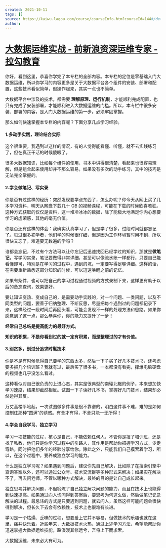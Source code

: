 ```yaml
---
created: 2021-10-11
tags: []
source: https://kaiwu.lagou.com/course/courseInfo.htm?courseId=144#/detail/pc?id=3075
author: 
---
```


# [大数据运维实战 - 前新浪资深运维专家 - 拉勾教育](https://kaiwu.lagou.com/course/courseInfo.htm?courseId=144#/detail/pc?id=3075)


你好，看到这里，恭喜你学完了本专栏的全部内容。本专栏的定位是零基础入门大数据运维，所以你学习的内容更多是关于大数据平台各个组件的安装、部署和配置，这些技术看似简单，但操作起来，其实一点也不简单。

大数据平台中涉及的技术，都需要 **理解原理、运行机制**，才能顺利完成配置，也只有完成了安装部署，才能顺利进入大数据运维的门槛。所以，本专栏中很多安装、部署的内容，是入门大数据运维的第一步，必须牢固掌握。

那么如何快速掌握本专栏的内容呢？下面分享几点学习经验。

#### 1.多动手实践，理论结合实际

这个很重要，我遇到过这样的情况，有的人觉得能看懂、听懂，就不去实践练习了，但在真正干活的时候傻眼了。

很多大数据知识，比如每个组件的使用，书本中讲得很清楚，看起来也很容易理解，但是组合起来使用却并不那么容易，如果没有多次的动手练习，其中的技巧是无法完全掌握的。

#### 2.学会做笔记、写实录

你是否有过这样的经历：突然发现要学点东西了，怎么办呢？你今天从网上买了几本学习资料，明天从网盘下载几十 GB 的视频课程，可能在下载的时候欣喜若狂。这种方式获取的仅仅是资料，这一堆冷冰冰的数据，除了能极大地满足你内心想要学习的虚荣感，其他的毫无价值。

你是否还有这样的体会：我确实认真学习了，但是学了很多，过段时间就都忘记了。见过很多初学者，他们学的时候很仔细，但是因为工作环境暂时用不到，所以很快又忘了，难道要无数遍的学吗？

谁都会忘记，不过有个方法可以让你忘记后迅速找回已经学过的知识，那就是**做笔记**，写学习实录，笔记要做得非常详细，甚至可以像流水账一样都行，只要自己能看懂即可，特别是在学习的过程中，遇到的坑，一定要写得足够详细。这样的话，在需要重新熟悉这部分知识的时候，可以迅速唤醒之前的记忆。

如果有条件，也可以把自己的学习过程通过视频的方式录制下来，这样更有助于以后的备忘查询，效果更好。

要让知识变热、变成自己的，是需要动手实践的，对一个问题、一类问题，以及不同类型的问题，要善于归纳整理、不断反思，尽量把每个遇到过的问题都记录下来，这样经过一段时间后再回头看，可能会发现不一样的处理方法和思路。如果你感觉到了这一点，那么恭喜你，你的能力又提升了一步！

**经常自己总结是提高能力的最好方式。**

**知识的积累，不是你看到过的就一定有积累，而是整理过的才有价值。**

#### 3.别贪多，别过分追求时髦技术

你是不是有时候觉得自己要学的东西太多，然后一下子买了好几本技术书，还考虑要多报几个培训班？我就有过，最后买了很多书，一本都没有看完，撑爆电脑硬盘的视频也几乎没怎么看过。

这种看似对自己很负责的上进心态，其实是很典型的南辕北辙的例子，本来想加快学习速度，结果却截然相反。试图一下子读好几本书，掌握好几门技术，结果却必然适得其反。

万丈高楼平地起，一次试图做多件事是很不靠谱的，明白这件事不难，难的是如何控制住那种“圆满”的诱惑。有舍才有得，不舍只能一无所得！

#### 4.学会自我学习、独立学习

学习一项技能的过程，核心是自己，不能依赖任何人，不管你是报了培训班，还是找了私教，他们只是你学习过程中的引路人，其作用是帮助你把握学习方式，少走弯路，同时把他们多年的经验分享给你。除此之外，只能我们自己摸索着学习，所以，在这个过程中，要养成独立学习的能力。

什么是独立学习呢？如果遇到问题后，建议你先自己解决，比如除了在搜索引擎中查询答案以外，还可以通过公众号、技术交流群等多种形式来解决；如果实在解决不了，再去问老师。不管以哪种方式解决，最终的目的是让自己成长起来。

独立思考并解决问题，不但锻炼了自己独立解决问题的能力，而且在技术上也能得到快速提高。如果通过向人询问得到答案后，要思考为何这么做，然后做笔记记录解决的过程。最忌讳的方式是只要遇到问题，就去问人，虽然这样可能问题会很快得到解决，但长久下去会有依赖性，技术上也很难有长进。

学习是一个枯燥、乏味的过程，想要爱上它并不容易，但做技术的乐趣也就在这里，痛并快乐着。近些年来，大数据技术火热，通过上述学习方法，希望能帮助你迅速掌握大数据运维技能，路漫漫其修远兮，吾将上下而求索。

大数据运维，未来必大有可为。
